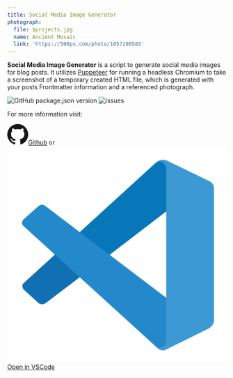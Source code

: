 ```yaml
---
title: Social Media Image Generator
photograph:
  file: $projects.jpg
  name: Ancient Mosaic
  link: 'https://500px.com/photo/1057290585'
---
```


**Social Media Image Generator** is a script to generate social media images for blog posts. It utilizes [Puppeteer](https://github.com/puppeteer/puppeteer) for running a headless Chromium to take a screenshot of a temporary created HTML file, which is generated with your posts Frontmatter information and a referenced photograph.

<div class="shields-io">

![GitHub package.json version](https://img.shields.io/github/package-json/v/kristofzerbe/social-media-image-generator?label=version&style=flat-square)
![issues](https://img.shields.io/github/issues/kristofzerbe/social-media-image-generator?label=github%20issues&style=flat-square)

</div>

For more information visit:

<div class="brand-links">
<a href="https://github.com/kristofzerbe/social-media-image-generator" class="github"><img src="/images/github.svg" alt="Github" /><span>Github</span></a>
<span style="margin-top:25px">or</span>
<a href="https://open.vscode.dev/kristofzerbe/social-media-image-generator" class="vscode"><img src="/images/vscode.svg" alt="VSCode" /><span>Open in VSCode</span></a>
</div>
